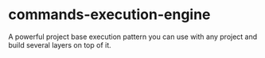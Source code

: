 # commands-execution-engine

A powerful project base execution pattern you can use with any project and build several layers on top of it.
